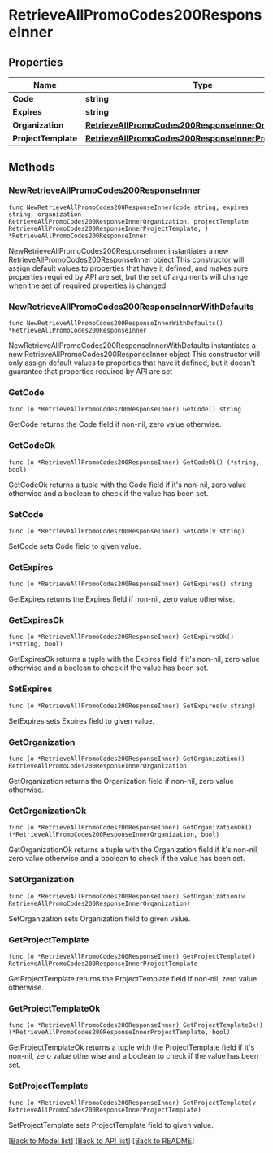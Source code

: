 # RetrieveAllPromoCodes200ResponseInner

## Properties

Name | Type | Description | Notes
------------ | ------------- | ------------- | -------------
**Code** | **string** |  | 
**Expires** | **string** |  | 
**Organization** | [**RetrieveAllPromoCodes200ResponseInnerOrganization**](RetrieveAllPromoCodes200ResponseInnerOrganization.md) |  | 
**ProjectTemplate** | [**RetrieveAllPromoCodes200ResponseInnerProjectTemplate**](RetrieveAllPromoCodes200ResponseInnerProjectTemplate.md) |  | 

## Methods

### NewRetrieveAllPromoCodes200ResponseInner

`func NewRetrieveAllPromoCodes200ResponseInner(code string, expires string, organization RetrieveAllPromoCodes200ResponseInnerOrganization, projectTemplate RetrieveAllPromoCodes200ResponseInnerProjectTemplate, ) *RetrieveAllPromoCodes200ResponseInner`

NewRetrieveAllPromoCodes200ResponseInner instantiates a new RetrieveAllPromoCodes200ResponseInner object
This constructor will assign default values to properties that have it defined,
and makes sure properties required by API are set, but the set of arguments
will change when the set of required properties is changed

### NewRetrieveAllPromoCodes200ResponseInnerWithDefaults

`func NewRetrieveAllPromoCodes200ResponseInnerWithDefaults() *RetrieveAllPromoCodes200ResponseInner`

NewRetrieveAllPromoCodes200ResponseInnerWithDefaults instantiates a new RetrieveAllPromoCodes200ResponseInner object
This constructor will only assign default values to properties that have it defined,
but it doesn't guarantee that properties required by API are set

### GetCode

`func (o *RetrieveAllPromoCodes200ResponseInner) GetCode() string`

GetCode returns the Code field if non-nil, zero value otherwise.

### GetCodeOk

`func (o *RetrieveAllPromoCodes200ResponseInner) GetCodeOk() (*string, bool)`

GetCodeOk returns a tuple with the Code field if it's non-nil, zero value otherwise
and a boolean to check if the value has been set.

### SetCode

`func (o *RetrieveAllPromoCodes200ResponseInner) SetCode(v string)`

SetCode sets Code field to given value.


### GetExpires

`func (o *RetrieveAllPromoCodes200ResponseInner) GetExpires() string`

GetExpires returns the Expires field if non-nil, zero value otherwise.

### GetExpiresOk

`func (o *RetrieveAllPromoCodes200ResponseInner) GetExpiresOk() (*string, bool)`

GetExpiresOk returns a tuple with the Expires field if it's non-nil, zero value otherwise
and a boolean to check if the value has been set.

### SetExpires

`func (o *RetrieveAllPromoCodes200ResponseInner) SetExpires(v string)`

SetExpires sets Expires field to given value.


### GetOrganization

`func (o *RetrieveAllPromoCodes200ResponseInner) GetOrganization() RetrieveAllPromoCodes200ResponseInnerOrganization`

GetOrganization returns the Organization field if non-nil, zero value otherwise.

### GetOrganizationOk

`func (o *RetrieveAllPromoCodes200ResponseInner) GetOrganizationOk() (*RetrieveAllPromoCodes200ResponseInnerOrganization, bool)`

GetOrganizationOk returns a tuple with the Organization field if it's non-nil, zero value otherwise
and a boolean to check if the value has been set.

### SetOrganization

`func (o *RetrieveAllPromoCodes200ResponseInner) SetOrganization(v RetrieveAllPromoCodes200ResponseInnerOrganization)`

SetOrganization sets Organization field to given value.


### GetProjectTemplate

`func (o *RetrieveAllPromoCodes200ResponseInner) GetProjectTemplate() RetrieveAllPromoCodes200ResponseInnerProjectTemplate`

GetProjectTemplate returns the ProjectTemplate field if non-nil, zero value otherwise.

### GetProjectTemplateOk

`func (o *RetrieveAllPromoCodes200ResponseInner) GetProjectTemplateOk() (*RetrieveAllPromoCodes200ResponseInnerProjectTemplate, bool)`

GetProjectTemplateOk returns a tuple with the ProjectTemplate field if it's non-nil, zero value otherwise
and a boolean to check if the value has been set.

### SetProjectTemplate

`func (o *RetrieveAllPromoCodes200ResponseInner) SetProjectTemplate(v RetrieveAllPromoCodes200ResponseInnerProjectTemplate)`

SetProjectTemplate sets ProjectTemplate field to given value.



[[Back to Model list]](../README.md#documentation-for-models) [[Back to API list]](../README.md#documentation-for-api-endpoints) [[Back to README]](../README.md)



